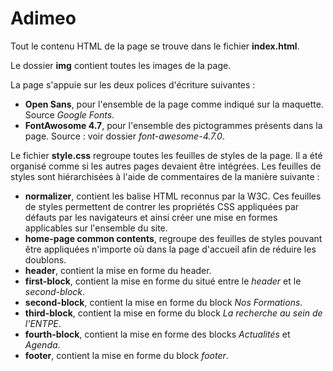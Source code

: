 # Adimeo

Tout le contenu HTML de la page se trouve dans le fichier **index.html**.

Le dossier **img** contient toutes les images de la page.

La page s'appuie sur les deux polices d'écriture suivantes :
- **Open Sans**, pour l'ensemble de la page comme indiqué sur la maquette. Source *Google Fonts*.
- **FontAwosome 4.7**, pour l'ensemble des pictogrammes présents dans la page. Source : voir dossier *font-awesome-4.7.0*. 

Le fichier **style.css** regroupe toutes les feuilles de styles de la page.
Il a été organisé comme si les autres pages devaient être intégrées.
Les feuilles de styles sont hiérarchisées à l'aide de commentaires de la manière suivante :
- **normalizer**, contient les balise HTML reconnus par la W3C. Ces feuilles de styles permettent de contrer les propriétés CSS appliquées par défauts par les navigateurs et ainsi créer une mise en formes applicables sur l'ensemble du site.
- **home-page common contents**, regroupe des feuilles de styles pouvant être appliquées n'importe où dans la page d'accueil afin de réduire les doublons.
- **header**, contient la mise en forme du header.
- **first-block**, contient la mise en forme du situé entre le *header* et le *second-block*.
- **second-block**, contient la mise en forme du block *Nos Formations*.
- **third-block**, contient la mise en forme du block *La recherche au sein de l'ENTPE*.
- **fourth-block**, contient la mise en forme des blocks *Actualités* et *Agenda*.
- **footer**, contient la mise en forme du block *footer*.